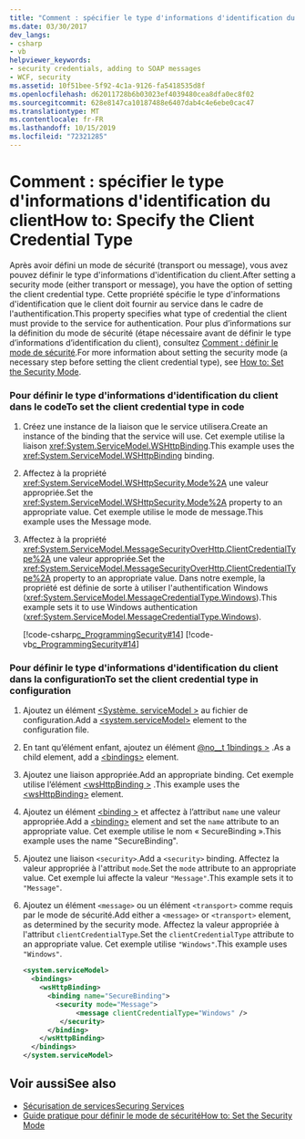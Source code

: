 ```yaml
---
title: "Comment : spécifier le type d'informations d'identification du client"
ms.date: 03/30/2017
dev_langs:
- csharp
- vb
helpviewer_keywords:
- security credentials, adding to SOAP messages
- WCF, security
ms.assetid: 10f51bee-5f92-4c1a-9126-fa5418535d8f
ms.openlocfilehash: d62011728b6b03023ef4039480cea8dfa0ec8f02
ms.sourcegitcommit: 628e8147ca10187488e6407dab4c4e6ebe0cac47
ms.translationtype: MT
ms.contentlocale: fr-FR
ms.lasthandoff: 10/15/2019
ms.locfileid: "72321285"
---
```

# <a name="how-to-specify-the-client-credential-type"></a><span data-ttu-id="5be93-102">Comment : spécifier le type d'informations d'identification du client</span><span class="sxs-lookup"><span data-stu-id="5be93-102">How to: Specify the Client Credential Type</span></span>
<span data-ttu-id="5be93-103">Après avoir défini un mode de sécurité (transport ou message), vous avez pouvez définir le type d'informations d'identification du client.</span><span class="sxs-lookup"><span data-stu-id="5be93-103">After setting a security mode (either transport or message), you have the option of setting the client credential type.</span></span> <span data-ttu-id="5be93-104">Cette propriété spécifie le type d'informations d'identification que le client doit fournir au service dans le cadre de l'authentification.</span><span class="sxs-lookup"><span data-stu-id="5be93-104">This property specifies what type of credential the client must provide to the service for authentication.</span></span> <span data-ttu-id="5be93-105">Pour plus d’informations sur la définition du mode de sécurité (étape nécessaire avant de définir le type d’informations d’identification du client), consultez [Comment : définir le mode de sécurité](how-to-set-the-security-mode.md).</span><span class="sxs-lookup"><span data-stu-id="5be93-105">For more information about setting the security mode (a necessary step before setting the client credential type), see [How to: Set the Security Mode](how-to-set-the-security-mode.md).</span></span>  
  
### <a name="to-set-the-client-credential-type-in-code"></a><span data-ttu-id="5be93-106">Pour définir le type d'informations d'identification du client dans le code</span><span class="sxs-lookup"><span data-stu-id="5be93-106">To set the client credential type in code</span></span>  
  
1. <span data-ttu-id="5be93-107">Créez une instance de la liaison que le service utilisera.</span><span class="sxs-lookup"><span data-stu-id="5be93-107">Create an instance of the binding that the service will use.</span></span> <span data-ttu-id="5be93-108">Cet exemple utilise la liaison <xref:System.ServiceModel.WSHttpBinding>.</span><span class="sxs-lookup"><span data-stu-id="5be93-108">This example uses the <xref:System.ServiceModel.WSHttpBinding> binding.</span></span>  
  
2. <span data-ttu-id="5be93-109">Affectez à la propriété <xref:System.ServiceModel.WSHttpSecurity.Mode%2A> une valeur appropriée.</span><span class="sxs-lookup"><span data-stu-id="5be93-109">Set the <xref:System.ServiceModel.WSHttpSecurity.Mode%2A> property to an appropriate value.</span></span> <span data-ttu-id="5be93-110">Cet exemple utilise le mode de message.</span><span class="sxs-lookup"><span data-stu-id="5be93-110">This example uses the Message mode.</span></span>  
  
3. <span data-ttu-id="5be93-111">Affectez à la propriété <xref:System.ServiceModel.MessageSecurityOverHttp.ClientCredentialType%2A> une valeur appropriée.</span><span class="sxs-lookup"><span data-stu-id="5be93-111">Set the <xref:System.ServiceModel.MessageSecurityOverHttp.ClientCredentialType%2A> property to an appropriate value.</span></span> <span data-ttu-id="5be93-112">Dans notre exemple, la propriété est définie de sorte à utiliser l'authentification Windows (<xref:System.ServiceModel.MessageCredentialType.Windows>).</span><span class="sxs-lookup"><span data-stu-id="5be93-112">This example sets it to use Windows authentication (<xref:System.ServiceModel.MessageCredentialType.Windows>).</span></span>  
  
     [!code-csharp[c_ProgrammingSecurity#14](../../../samples/snippets/csharp/VS_Snippets_CFX/c_programmingsecurity/cs/source.cs#14)]
     [!code-vb[c_ProgrammingSecurity#14](../../../samples/snippets/visualbasic/VS_Snippets_CFX/c_programmingsecurity/vb/source.vb#14)]  
  
### <a name="to-set-the-client-credential-type-in-configuration"></a><span data-ttu-id="5be93-113">Pour définir le type d'informations d'identification du client dans la configuration</span><span class="sxs-lookup"><span data-stu-id="5be93-113">To set the client credential type in configuration</span></span>  
  
1. <span data-ttu-id="5be93-114">Ajoutez un élément [\<Système. serviceModel >](../configure-apps/file-schema/wcf/system-servicemodel.md) au fichier de configuration.</span><span class="sxs-lookup"><span data-stu-id="5be93-114">Add a [\<system.serviceModel>](../configure-apps/file-schema/wcf/system-servicemodel.md) element to the configuration file.</span></span>  
  
2. <span data-ttu-id="5be93-115">En tant qu’élément enfant, ajoutez un élément [@no__t 1bindings >](../configure-apps/file-schema/wcf/bindings.md) .</span><span class="sxs-lookup"><span data-stu-id="5be93-115">As a child element, add a [\<bindings>](../configure-apps/file-schema/wcf/bindings.md) element.</span></span>  
  
3. <span data-ttu-id="5be93-116">Ajoutez une liaison appropriée.</span><span class="sxs-lookup"><span data-stu-id="5be93-116">Add an appropriate binding.</span></span> <span data-ttu-id="5be93-117">Cet exemple utilise l’élément [\<wsHttpBinding >](../configure-apps/file-schema/wcf/wshttpbinding.md) .</span><span class="sxs-lookup"><span data-stu-id="5be93-117">This example uses the [\<wsHttpBinding>](../configure-apps/file-schema/wcf/wshttpbinding.md) element.</span></span>  
  
4. <span data-ttu-id="5be93-118">Ajoutez un élément [\<binding >](../misc/binding.md) et affectez à l’attribut `name` une valeur appropriée.</span><span class="sxs-lookup"><span data-stu-id="5be93-118">Add a [\<binding>](../misc/binding.md) element and set the `name` attribute to an appropriate value.</span></span> <span data-ttu-id="5be93-119">Cet exemple utilise le nom « SecureBinding ».</span><span class="sxs-lookup"><span data-stu-id="5be93-119">This example uses the name "SecureBinding".</span></span>  
  
5. <span data-ttu-id="5be93-120">Ajoutez une liaison `<security>`.</span><span class="sxs-lookup"><span data-stu-id="5be93-120">Add a `<security>` binding.</span></span> <span data-ttu-id="5be93-121">Affectez la valeur appropriée à l'attribut `mode`.</span><span class="sxs-lookup"><span data-stu-id="5be93-121">Set the `mode` attribute to an appropriate value.</span></span> <span data-ttu-id="5be93-122">Cet exemple lui affecte la valeur `"Message"`.</span><span class="sxs-lookup"><span data-stu-id="5be93-122">This example sets it to `"Message"`.</span></span>  
  
6. <span data-ttu-id="5be93-123">Ajoutez un élément `<message>` ou un élément `<transport>` comme requis par le mode de sécurité.</span><span class="sxs-lookup"><span data-stu-id="5be93-123">Add either a `<message>` or `<transport>` element, as determined by the security mode.</span></span> <span data-ttu-id="5be93-124">Affectez la valeur appropriée à l'attribut `clientCredentialType`.</span><span class="sxs-lookup"><span data-stu-id="5be93-124">Set the `clientCredentialType` attribute to an appropriate value.</span></span> <span data-ttu-id="5be93-125">Cet exemple utilise `"Windows"`.</span><span class="sxs-lookup"><span data-stu-id="5be93-125">This example uses `"Windows"`.</span></span>  
  
    ```xml  
    <system.serviceModel>  
      <bindings>  
        <wsHttpBinding>  
          <binding name="SecureBinding">  
            <security mode="Message">  
                 <message clientCredentialType="Windows" />  
             </security>  
          </binding>  
        </wsHttpBinding>  
      </bindings>  
    </system.serviceModel>  
    ```  
  
## <a name="see-also"></a><span data-ttu-id="5be93-126">Voir aussi</span><span class="sxs-lookup"><span data-stu-id="5be93-126">See also</span></span>

- [<span data-ttu-id="5be93-127">Sécurisation de services</span><span class="sxs-lookup"><span data-stu-id="5be93-127">Securing Services</span></span>](securing-services.md)
- [<span data-ttu-id="5be93-128">Guide pratique pour définir le mode de sécurité</span><span class="sxs-lookup"><span data-stu-id="5be93-128">How to: Set the Security Mode</span></span>](how-to-set-the-security-mode.md)

